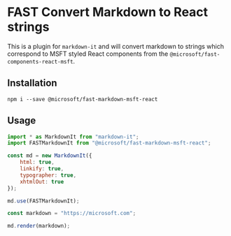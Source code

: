 # FAST Convert Markdown to React strings
This is a plugin for `markdown-it` and will convert markdown to strings which correspond to MSFT styled React components from the `@microsoft/fast-components-react-msft`.

## Installation
`npm i --save @microsoft/fast-markdown-msft-react`

## Usage
```js
import * as MarkdownIt from "markdown-it";
import FASTMarkdownIt from "@microsoft/fast-markdown-msft-react";

const md = new MarkdownIt({
    html: true,
    linkify: true,
    typographer: true,
    xhtmlOut: true
});

md.use(FASTMarkdownIt);

const markdown = "https://microsoft.com";

md.render(markdown);
```
